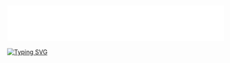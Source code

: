 ![gitartwork](art/gitartwork.svg)


[![Typing SVG](https://readme-typing-svg.herokuapp.com?color=#663399&size=36&lines=Jose+A+Jimenez+V;The+Game+Changer;Comming+Soon)](https://git.io/typing-svg)

